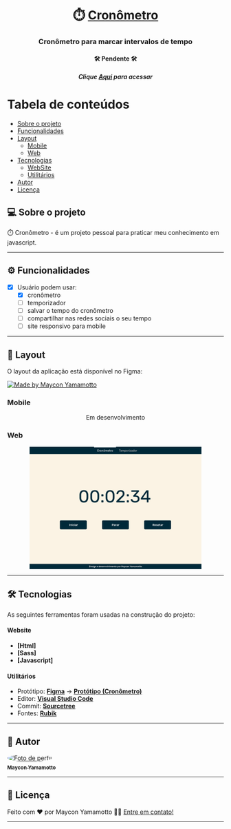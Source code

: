 <h1 align="center">⏱️ <a href="https://mayconyamamotto.github.io/cronometro/" alt="site cronômetro"> Cronômetro </a></h1>

<h3 align="center">
    Cronômetro para marcar intervalos de tempo
</h3>


<h4 align="center">
  🛠️ Pendente 🛠️
</h4>
<h5 align="center">
    Clique <a href="https://mayconyamamotto.github.io/cronometro/">Aqui</a> para acessar
</h5>

Tabela de conteúdos
=================
<!--ts-->
   * [Sobre o projeto](#-sobre-o-projeto)
   * [Funcionalidades](#-funcionalidades)
   * [Layout](#-layout)
     * [Mobile](#mobile)
     * [Web](#web)
   * [Tecnologias](#-tecnologias)
     * [WebSite](#user-content-Website)
     * [Utilitários](#user-content-Utilitários)
   * [Autor](#-autor)
   * [Licença](#user-content--licença)
<!--te-->


## 💻 Sobre o projeto

⏱️ Cronômetro - é um projeto pessoal para praticar meu conhecimento em javascript.

---

## ⚙️ Funcionalidades

- [x] Usuário podem usar:
  - [x] cronômetro
  - [ ] temporizador 
  - [ ] salvar o tempo do cronômetro
  - [ ] compartilhar nas redes sociais o seu tempo
  - [ ] site responsivo para mobile

---

## 🎨 Layout

O layout da aplicação está disponível no Figma:

<a href="https://www.figma.com/file/QHsxpeiCI2rHNbCsxIu96h/Cronometro?node-id=0%3A1">
  <img alt="Made by Maycon Yamamotto" src="https://img.shields.io/badge/Acessar%20Layout%20-Figma-%2304D361">
</a>


### Mobile

<p align="center">
  Em desenvolvimento
</p>

### Web

<p align="center" style="display: flex; align-items: flex-start; justify-content: center;">
  <img alt="Cronômetro" title="#Cronômetro" src="./assets/img/home.png" width="400px">
</p>

---

## 🛠 Tecnologias

As seguintes ferramentas foram usadas na construção do projeto:

#### **Website**

-   **[Html]**
-   **[Sass]**
-   **[Javascript]**

#### **Utilitários**

-   Protótipo:  **[Figma](https://www.figma.com/)**  →  **[Protótipo (Cronômetro)](https://www.figma.com/file/QHsxpeiCI2rHNbCsxIu96h/Cronometro?node-id=0%3A1)**
-   Editor:  **[Visual Studio Code](https://code.visualstudio.com/)**
-   Commit:  **[Sourcetree](https://www.sourcetreeapp.com/)**
-   Fontes:  **[Rubik](https://fonts.google.com/specimen/Rubik)**

---

## 🦸 Autor

<a href="https://www.linkedin.com/in/mayconyamamotto/">
 <img style="border-radius: 50%;" src="https://avatars.githubusercontent.com/u/53982748?v=4" width="100px;" alt="Foto de perfil"/>
 <br />
 <sub><b>Maycon Yamamotto</b></sub></a></a>
 <br />
 
---

## 📝 Licença

Feito com ❤️ por Maycon Yamamotto 👋🏽 [Entre em contato!](https://www.linkedin.com/in/mayconyamamotto/)

---
